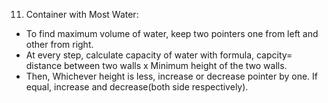 11. Container with Most Water: 
​
* To find maximum volume of water, keep two pointers one from left and other from right.
* At every step, calculate capacity of water with formula, capcity= distance between two walls x Minimum height of the two walls.
* Then, Whichever height is less, increase or decrease pointer by one. If equal, increase and decrease(both side respectively).
